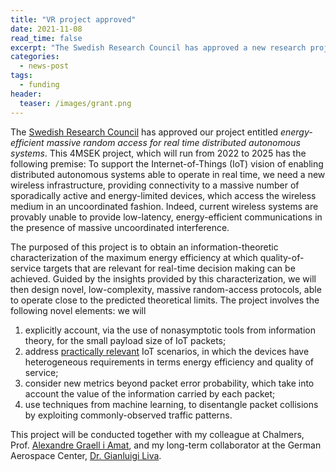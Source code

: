 ```yaml
---
title: "VR project approved"
date: 2021-11-08
read_time: false
excerpt: "The Swedish Research Council has approved a new research project in our group"
categories:
  - news-post
tags:
  - funding
header:
  teaser: /images/grant.png
---
```

The [Swedish Research Council](http://vr.se) has approved our project entitled *energy-efficient massive random access 
for real time distributed autonomous systems*. 
This 4MSEK project, which will run from 2022 to 2025 has the following premise:
To support the Internet-of-Things (IoT) vision of enabling distributed autonomous systems able to 
operate in real time, we need a new wireless infrastructure, providing connectivity to a massive
number of sporadically active and energy-limited devices, which access the wireless medium in an
uncoordinated fashion. Indeed, current wireless systems are provably unable to provide low-latency,
energy-efficient communications in the presence of massive uncoordinated interference.

The purposed of this project is to obtain an information-theoretic characterization of the maximum
energy efficiency at which quality-of-service targets that are relevant for real-time decision making 
can be achieved. Guided by the insights provided by this characterization, we will then design novel, low-complexity, 
massive random-access protocols, able to operate close to the predicted theoretical limits.
The project involves the following novel elements: we will
1. explicitly account, via the use of nonasymptotic tools from information theory, for the small payload size of IoT packets;
2. address [practically relevant](https://github.com/gdurisi/asilomar-challenge) IoT scenarios, in which the devices have heterogeneous requirements 
in terms energy efficiency and quality of service;
3. consider new metrics beyond packet error probability, which take into account the value of the information carried by each packet;
4. use techniques from machine learning, to disentangle packet collisions by exploiting commonly-observed traffic patterns.

This project will be conducted together with my colleague at Chalmers, Prof. [Alexandre Graell i Amat](https://sites.google.com/site/agraellamat/), and my long-term collaborator at the 
German Aerospace Center, [Dr. Gianluigi Liva](https://www.wirelesscoding.org).
